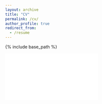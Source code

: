 ```yaml
---
layout: archive
title: "CV"
permalink: /cv/
author_profile: true
redirect_from:
  - /resume
---
```


{% include base_path %}

<embed src="/files/research_cv_no_phone.pdf" type="application/pdf">

